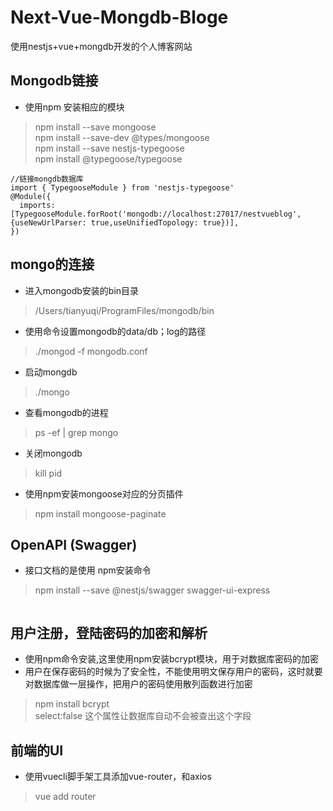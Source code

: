 # Next-Vue-Mongdb-Bloge
使用nestjs+vue+mongdb开发的个人博客网站

## Mongodb链接
+ 使用npm 安装相应的模块
> npm install --save mongoose  
> npm install --save-dev @types/mongoose  
> npm install --save nestjs-typegoose  
> npm install @typegoose/typegoose   
```
//链接mongdb数据库
import { TypegooseModule } from 'nestjs-typegoose'
@Module({
  imports: [TypegooseModule.forRoot('mongodb://localhost:27017/nestvueblog',{useNewUrlParser: true,useUnifiedTopology: true})],
})
```

## mongo的连接
+ 进入mongodb安装的bin目录
> /Users/tianyuqi/ProgramFiles/mongodb/bin
+ 使用命令设置mongodb的data/db；log的路径
> ./mongod -f mongodb.conf
+ 启动mongdb
> ./mongo
+ 查看mongodb的进程
> ps -ef | grep mongo
+ 关闭mongodb
> kill pid

+ 使用npm安装mongoose对应的分页插件
> npm install mongoose-paginate

## OpenAPI (Swagger)
+ 接口文档的是使用 npm安装命令
> npm install --save @nestjs/swagger swagger-ui-express  
```

```
## 用户注册，登陆密码的加密和解析
+ 使用npm命令安装,这里使用npm安装bcrypt模块，用于对数据库密码的加密
+ 用户在保存密码的时候为了安全性，不能使用明文保存用户的密码，这时就要对数据库做一层操作，把用户的密码使用散列函数进行加密
> npm install bcrypt  
> select:false 这个属性让数据库自动不会被查出这个字段


## 前端的UI
+ 使用vuecli脚手架工具添加vue-router，和axios
> vue add router

